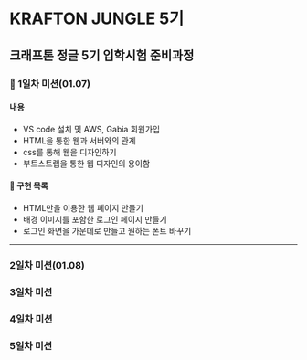 # KRAFTON JUNGLE 5기
## 크래프톤 정글 5기 입학시험 준비과정

### 📌 1일차 미션(01.07)
#### 내용
 - VS code 설치 및 AWS, Gabia 회원가입
 - HTML을 통한 웹과 서버와의 관계
 - css를 통해 웹을 디자인하기
 - 부트스트랩을 통한 웹 디자인의 용이함

 #### 🎯 구현 목록
 - HTML만을 이용한 웹 페이지 만들기
 - 배경 이미지를 포함한 로그인 페이지 만들기
 - 로그인 화면을 가운데로 만들고 원하는 폰트 바꾸기
---------------
 

### 2일차 미션(01.08)


### 3일차 미션


### 4일차 미션


### 5일차 미션